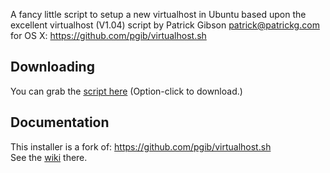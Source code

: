 A fancy little script to setup a new virtualhost in Ubuntu based upon the  
excellent virtualhost (V1.04) script by Patrick Gibson <patrick@patrickg.com> for OS X: https://github.com/pgib/virtualhost.sh  

## Downloading

You can grab the [script here](https://github.com/ivoba/virtualhost.sh/raw/master/virtualhost.sh) (Option-click to download.)

## Documentation
This installer is a fork of: https://github.com/pgib/virtualhost.sh  
See the [wiki](https://github.com/pgib/virtualhost.sh/wiki) there.


